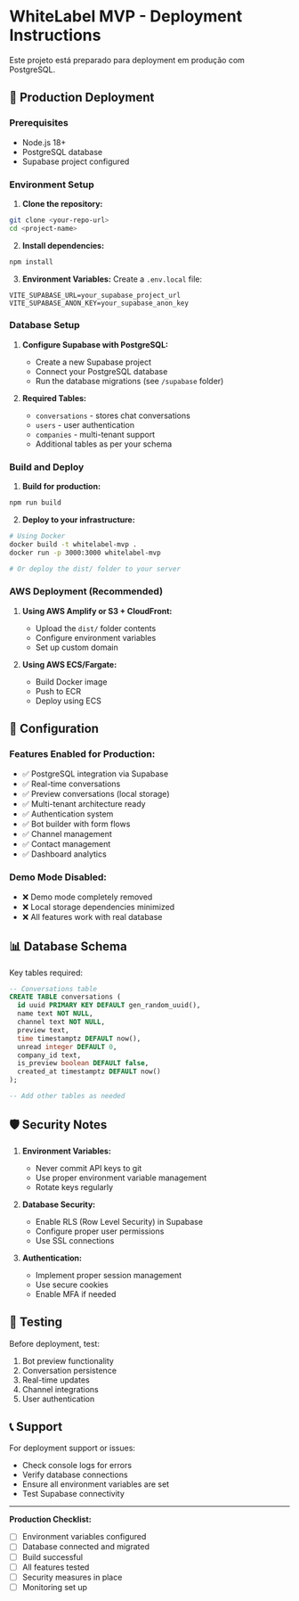 # WhiteLabel MVP - Deployment Instructions

Este projeto está preparado para deployment em produção com PostgreSQL.

## 🚀 Production Deployment

### Prerequisites
- Node.js 18+
- PostgreSQL database
- Supabase project configured

### Environment Setup

1. **Clone the repository:**
```bash
git clone <your-repo-url>
cd <project-name>
```

2. **Install dependencies:**
```bash
npm install
```

3. **Environment Variables:**
Create a `.env.local` file:
```env
VITE_SUPABASE_URL=your_supabase_project_url
VITE_SUPABASE_ANON_KEY=your_supabase_anon_key
```

### Database Setup

1. **Configure Supabase with PostgreSQL:**
   - Create a new Supabase project
   - Connect your PostgreSQL database
   - Run the database migrations (see `/supabase` folder)

2. **Required Tables:**
   - `conversations` - stores chat conversations
   - `users` - user authentication
   - `companies` - multi-tenant support
   - Additional tables as per your schema

### Build and Deploy

1. **Build for production:**
```bash
npm run build
```

2. **Deploy to your infrastructure:**
```bash
# Using Docker
docker build -t whitelabel-mvp .
docker run -p 3000:3000 whitelabel-mvp

# Or deploy the dist/ folder to your server
```

### AWS Deployment (Recommended)

1. **Using AWS Amplify or S3 + CloudFront:**
   - Upload the `dist/` folder contents
   - Configure environment variables
   - Set up custom domain

2. **Using AWS ECS/Fargate:**
   - Build Docker image
   - Push to ECR
   - Deploy using ECS

## 🔧 Configuration

### Features Enabled for Production:
- ✅ PostgreSQL integration via Supabase
- ✅ Real-time conversations
- ✅ Preview conversations (local storage)
- ✅ Multi-tenant architecture ready
- ✅ Authentication system
- ✅ Bot builder with form flows
- ✅ Channel management
- ✅ Contact management
- ✅ Dashboard analytics

### Demo Mode Disabled:
- ❌ Demo mode completely removed
- ❌ Local storage dependencies minimized
- ❌ All features work with real database

## 📊 Database Schema

Key tables required:
```sql
-- Conversations table
CREATE TABLE conversations (
  id uuid PRIMARY KEY DEFAULT gen_random_uuid(),
  name text NOT NULL,
  channel text NOT NULL,
  preview text,
  time timestamptz DEFAULT now(),
  unread integer DEFAULT 0,
  company_id text,
  is_preview boolean DEFAULT false,
  created_at timestamptz DEFAULT now()
);

-- Add other tables as needed
```

## 🛡️ Security Notes

1. **Environment Variables:**
   - Never commit API keys to git
   - Use proper environment variable management
   - Rotate keys regularly

2. **Database Security:**
   - Enable RLS (Row Level Security) in Supabase
   - Configure proper user permissions
   - Use SSL connections

3. **Authentication:**
   - Implement proper session management
   - Use secure cookies
   - Enable MFA if needed

## 🧪 Testing

Before deployment, test:
1. Bot preview functionality
2. Conversation persistence
3. Real-time updates
4. Channel integrations
5. User authentication

## 📞 Support

For deployment support or issues:
- Check console logs for errors
- Verify database connections
- Ensure all environment variables are set
- Test Supabase connectivity

---

**Production Checklist:**
- [ ] Environment variables configured
- [ ] Database connected and migrated
- [ ] Build successful
- [ ] All features tested
- [ ] Security measures in place
- [ ] Monitoring set up